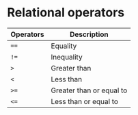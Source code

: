 # Relational operators
| Operators | Description              |
| --------- | ------------------------ |
| `==`      | Equality                 |
| `!=`      | Inequality               |
| `>`       | Greater than             |
| `<`       | Less than                |
| `>=`      | Greater than or equal to |
| `<=`      | Less than or equal to    |